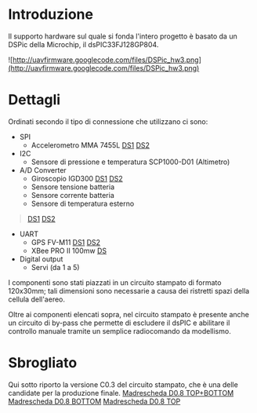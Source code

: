# Introduzione #

Il supporto hardware sul quale si fonda l'intero progetto è basato da un DSPic della Microchip, il dsPIC33FJ128GP804.


![http://uavfirmware.googlecode.com/files/DSPic_hw3.png](http://uavfirmware.googlecode.com/files/DSPic_hw3.png)


# Dettagli #

Ordinati secondo il tipo di connessione che utilizzano ci sono:

  * SPI
    * Accelerometro MMA 7455L [DS1](http://uavfirmware.googlecode.com/files/MMA7455L.pdf) [DS2](http://uavfirmware.googlecode.com/files/5300-M-ACC.pdf)
  * I2C
    * Sensore di pressione e temperatura SCP1000-D01 (Altimetro)
  * A/D Converter
    * Giroscopio IGD300 [DS1](http://uavfirmware.googlecode.com/files/DS_IDG300.pdf) [DS2](http://uavfirmware.googlecode.com/files/IDG300-Breakout.pdf)
    * Sensore tensione batteria
    * Sensore corrente batteria
    * Sensore di temperatura esterno
> [DS1](http://uavfirmware.googlecode.com/files/SCP1000.pdf) [DS2](http://uavfirmware.googlecode.com/files/SCP1000-Breakout-v13.pdf)
  * UART
    * GPS FV-M11 [DS1](http://uavfirmware.googlecode.com/files/FV-M11_Manual.pdf) [DS2](http://uavfirmware.googlecode.com/files/FV-M11_Spec.pdf)
    * XBee PRO II 100mw [DS](http://uavfirmware.googlecode.com/files/XBee-PRO%20OEM%20RF%202%2C4GHZ.pdf)
  * Digital output
    * Servi (da 1 a 5)

I componenti sono stati piazzati in un circuito stampato di formato 120x30mm; tali dimensioni sono necessarie a causa dei ristretti spazi della cellula dell'aereo.

Oltre ai componenti elencati sopra, nel circuito stampato è presente anche un circuito di by-pass che permette di escludere il dsPIC e abilitare il controllo manuale tramite un semplice radiocomando da modellismo.

# Sbrogliato #

Qui sotto riporto la versione C0.3 del circuito stampato, che è una delle candidate per la produzione finale.
[Madrescheda D0.8 TOP+BOTTOM](http://uavfirmware.googlecode.com/files/Madrescheda_top_and_bottom.png)
[Madrescheda D0.8 BOTTOM](http://uavfirmware.googlecode.com/files/Madrescheda_bottom.png)
[Madrescheda D0.8 TOP](http://uavfirmware.googlecode.com/files/Madrescheda_top.png)